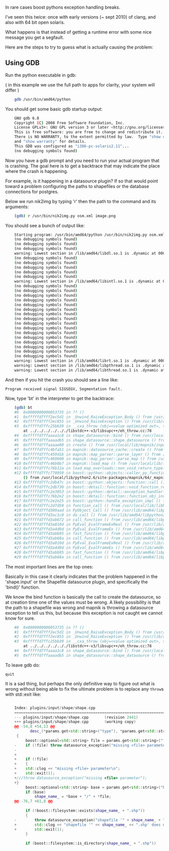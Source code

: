 <!-- Name: BrokenExceptions -->
<!-- Version: 6 -->
<!-- Last-Modified: 2010/12/02 14:53:05 -->
<!-- Author: springmeyer -->
In rare cases boost pythons exception handling breaks.

I've seen this twice: once with early versions (~ sept 2010) of clang, and also with 64 bit open solaris.

What happens is that instead of getting a runtime error with some nice message you get a segfault.

Here are the steps to try to guess what is actually causing the problem:

## Using GDB

Run the python executable in gdb:

( in this example we use the full path to apps for clarity, your system will differ )

```sh
    gdb /usr/bin/amd64/python
```

You should get some basic gdb startup output:

```sh
    GNU gdb 6.8
    Copyright (C) 2008 Free Software Foundation, Inc.
    License GPLv3+: GNU GPL version 3 or later <http://gnu.org/licenses/gpl.html>
    This is free software: you are free to change and redistribute it.
    There is NO WARRANTY, to the extent permitted by law.  Type "show copying"
    and "show warranty" for details.
    This GDB was configured as "i386-pc-solaris2.11"...
    (no debugging symbols found)
```

Now you have a gdb prompt and you need to run your actual program that is crashing. The goal here is to get a backtrace that may indicate the place where the crash is happening.

For example, is it happening in a datasource plugin? If so that would point toward a problem configuring the paths to shapefiles or the database connections for postgres.

Below we run nik2img by typing 'r' then the path to the command and its arguments:

```sh
    (gdb) r /usr/bin/nik2img.py osm.xml image.png
```

You should see a bunch of output like:

```sh
    Starting program: /usr/bin/amd64/python /usr/bin/nik2img.py osm.xml t.png
    (no debugging symbols found)
    (no debugging symbols found)
    (no debugging symbols found)
    warning: Lowest section in /lib/amd64/libdl.so.1 is .dynamic at 00000000000000b0
    (no debugging symbols found)
    (no debugging symbols found)
    (no debugging symbols found)
    (no debugging symbols found)
    (no debugging symbols found)
    warning: Lowest section in /lib/amd64/libintl.so.1 is .dynamic at 00000000000000b0
    (no debugging symbols found)
    (no debugging symbols found)
    (no debugging symbols found)
    (no debugging symbols found)
    (no debugging symbols found)
    (no debugging symbols found)
    (no debugging symbols found)
    (no debugging symbols found)
    (no debugging symbols found)
    (no debugging symbols found)
    (no debugging symbols found)
    (no debugging symbols found)
    (no debugging symbols found)
    (no debugging symbols found)
    (no debugging symbols found)
    (no debugging symbols found)
    warning: Lowest section in /lib/amd64/librt.so.1 is .dynamic at 00000000000000b0
    warning: Lowest section in /lib/amd64/libpthread.so.1 is .dynamic at 00000000000000b0
    warning: Lowest section in /lib/amd64/libthread.so.1 is .dynamic at 00000000000000b0
```

And then if you hit the crash you should see a line like:

    Program received signal SIGSEGV, Segmentation fault.

Now, type 'bt' in the interpreter to get the backtrace:

```sh
    (gdb) bt
    #0  0x0000000000053735 in ?? ()
    #1  0xfffffd7fff2ec5d1 in _Unwind_RaiseException_Body () from /usr/lib/amd64/libc.so.1
    #2  0xfffffd7fff2ec855 in _Unwind_RaiseException () from /usr/lib/amd64/libc.so.1
    #3  0xfffffd7ffc25bb39 in __cxa_throw (obj=<value optimized out>, tinfo=0x1, dest=0x474e5543432b2b00)
        at ../../../../.././libstdc++-v3/libsupc++/eh_throw.cc:78
    #4  0xfffffd7ffaaaa1c8 in shape_datasource::bind () from /usr/local/lib/mapnik/input/shape.input
    #5  0xfffffd7ffaaaadb5 in shape_datasource::shape_datasource () from /usr/local/lib/mapnik/input/shape.input
    #6  0xfffffd7ffaaaae80 in create () from /usr/local/lib/mapnik/input/shape.input
    #7  0xfffffd7ffc4bfa51 in mapnik::datasource_cache::create () from /usr/local/lib/libmapnik.so
    #8  0xfffffd7ffc459d1b in mapnik::map_parser::parse_layer () from /usr/local/lib/libmapnik.so
    #9  0xfffffd7ffc469b00 in mapnik::map_parser::parse_map () from /usr/local/lib/libmapnik.so
    #10 0xfffffd7ffc46b0b7 in mapnik::load_map () from /usr/local/lib/libmapnik.so
    #11 0xfffffd7ffc76b12a in load_map_overloads::non_void_return_type::gen<boost::mpl::vector4<void, mapnik::Map&, std::string const&, bool> >::func_0 () from /usr/local/lib/python2.6/site-packages/mapnik/64/_mapnik.so
    #12 0xfffffd7ffc770950 in boost::python::objects::caller_py_function_impl<boost::python::detail::caller<void (*)(mapnik::Map&, std::string const&), boost::python::default_call_policies, boost::mpl::vector3<void, mapnik::Map&, std::string const&> > >::operator()
        () from /usr/local/lib/python2.6/site-packages/mapnik/64/_mapnik.so
    #13 0xfffffd7ffc2db47c in boost::python::objects::function::call () from /usr/local/lib/libboost_python.so.1.44.0
    #14 0xfffffd7ffc2db730 in boost::detail::function::void_function_ref_invoker0<boost::python::objects::(anonymous namespace)::bind_return, void>::invoke () from /usr/local/lib/libboost_python.so.1.44.0
    #15 0xfffffd7ffc2e3053 in boost::python::detail::exception_handler::operator() () from /usr/local/lib/libboost_python.so.1.44.0
    #16 0xfffffd7ffc76b2e2 in boost::detail::function::function_obj_invoker2<boost::_bi::bind_t<bool, boost::python::detail::translate_exception<mapnik::config_error, void (*)(mapnik::config_error const&)>, boost::_bi::list3<boost::arg<1>, boost::arg<2>, boost::_bi::value<void (*)(mapnik::config_error const&)> > >, bool, boost::python::detail::exception_handler const&, boost::function0<void> const&>::invoke () from /usr/local/lib/python2.6/site-packages/mapnik/64/_mapnik.so
    #17 0xfffffd7ffc2e2e25 in boost::python::handle_exception_impl () from /usr/local/lib/libboost_python.so.1.44.0
    #18 0xfffffd7ffc2d7d50 in function_call () from /usr/local/lib/libboost_python.so.1.44.0
    #19 0xfffffd7ffd309aad in PyObject_Call () from /usr/lib/amd64/libpython2.6.so.1.0
    #20 0xfffffd7ffd3ac1c0 in do_call () from /usr/lib/amd64/libpython2.6.so.1.0
    #21 0xfffffd7ffd3ab672 in call_function () from /usr/lib/amd64/libpython2.6.so.1.0
    #22 0xfffffd7ffd3a810d in PyEval_EvalFrameExReal () from /usr/lib/amd64/libpython2.6.so.1.0
    #23 0xfffffd7ffd3a4d9d in PyEval_EvalFrameEx () from /usr/lib/amd64/libpython2.6.so.1.0
    #24 0xfffffd7ffd3abb95 in fast_function () from /usr/lib/amd64/libpython2.6.so.1.0
    #25 0xfffffd7ffd3ab68a in call_function () from /usr/lib/amd64/libpython2.6.so.1.0
    #26 0xfffffd7ffd3a810d in PyEval_EvalFrameExReal () from /usr/lib/amd64/libpython2.6.so.1.0
    #27 0xfffffd7ffd3a4d9d in PyEval_EvalFrameEx () from /usr/lib/amd64/libpython2.6.so.1.0
    #28 0xfffffd7ffd3abb95 in fast_function () from /usr/lib/amd64/libpython2.6.so.1.0
    #29 0xfffffd7ffd3ab68a in call_function () from /usr/lib/amd64/libpython2.6.so.1.0
```

The most important lines are the top ones:

Basically in this case it clearly indicates that the problem happened in the 'shape.input' or the Shapefile datasource plugin, and specifically the 'bind()' function.

We know the bind function is basically the call to create the datasource, so at creation time one of the values must be wrong. A likely possibility is that the path to a shapefile was wrong and mapnik is throwing a datasource exception to tell us this, but because this exception is not caught we cannot know for sure.

```sh
    #0  0x0000000000053735 in ?? ()
    #1  0xfffffd7fff2ec5d1 in _Unwind_RaiseException_Body () from /usr/lib/amd64/libc.so.1
    #2  0xfffffd7fff2ec855 in _Unwind_RaiseException () from /usr/lib/amd64/libc.so.1
    #3  0xfffffd7ffc25bb39 in __cxa_throw (obj=<value optimized out>, tinfo=0x1, dest=0x474e5543432b2b00)
        at ../../../../.././libstdc++-v3/libsupc++/eh_throw.cc:78
    #4  0xfffffd7ffaaaa1c8 in shape_datasource::bind () from /usr/local/lib/mapnik/input/shape.input
    #5  0xfffffd7ffaaaadb5 in shape_datasource::shape_datasource () from /usr/local/lib/mapnik/input/shape.input
```

To leave gdb do:

    quit

It is a sad thing, but perhaps the only definitive way to figure out what is wrong without being able to fix the ultimate problem is to replace any `throw`s with std::exit like:

```cpp

    Index: plugins/input/shape/shape.cpp
    ===================================================================
    --- plugins/input/shape/shape.cpp       (revision 2441)
    +++ plugins/input/shape/shape.cpp       (working copy)
    @@ -54,8 +54,13 @@
           desc_(*params.get<std::string>("type"), *params.get<std::string>("encoding","utf-8"))
     {
         boost::optional<std::string> file = params.get<std::string>("file");
    -    if (!file) throw datasource_exception("missing <file> parameter");
    -
    +    
    +    if (!file) 
    +    {
    +    std::clog << "missing <file> parameter\n";
    +    std::exit(1);   
    +///throw datasource_exception("missing <file> parameter");
    +}
         boost::optional<std::string> base = params.get<std::string>("base");
         if (base)
             shape_name_ = *base + "/" + *file;
    @@ -76,7 +81,8 @@
     
         if (!boost::filesystem::exists(shape_name_ + ".shp"))
         {
    -        throw datasource_exception("shapefile '" + shape_name_ + ".shp' does not exist");
    +        std::clog << "shapefile '" << shape_name_ << ".shp' does not exist";
    +        std::exit(1);
         }
     
         if (boost::filesystem::is_directory(shape_name_ + ".shp"))
```
